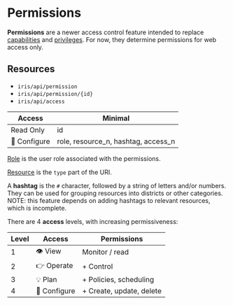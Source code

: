 # Permissions

**Permissions** are a newer access control feature intended to replace
[capabilities] and [privileges].  For now, they determine permissions for web
access only.

## Resources

* `iris/api/permission`
* `iris/api/permission/{id}`
* `iris/api/access`

| Access       | Minimal                               |
|--------------|---------------------------------------|
| Read Only    | id                                    |
| 🔧 Configure | role, resource\_n, hashtag, access\_n |

[Role] is the user role associated with the permissions.

[Resource] is the `type` part of the URI.

A **hashtag** is the `#` character, followed by a string of letters and/or
numbers.  They can be used for grouping resources into districts or other
categories.  NOTE: this feature depends on adding hashtags to relevant
resources, which is incomplete.

There are 4 **access** levels, with increasing permissiveness:

| Level | Access       | Permissions              |
|-------|--------------|--------------------------|
|     1 | 👁️  View      | Monitor / read           |
|     2 | 👉 Operate   | + Control                |
|     3 | 💡 Plan      | + Policies, scheduling   |
|     4 | 🔧 Configure | + Create, update, delete |


[capabilities]: user_roles.html#capabilities
[privileges]: user_roles.html#privileges
[resource]: rest_api.html#resource-types
[role]: user_roles.html#roles
